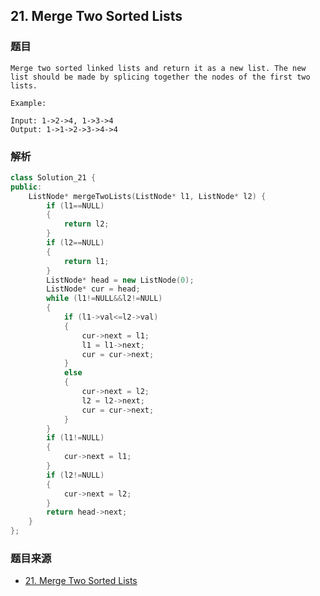 
## 21. Merge Two Sorted Lists

### 题目

```
Merge two sorted linked lists and return it as a new list. The new list should be made by splicing together the nodes of the first two lists.

Example:

Input: 1->2->4, 1->3->4
Output: 1->1->2->3->4->4

```

### 解析

```C++
class Solution_21 {
public:
	ListNode* mergeTwoLists(ListNode* l1, ListNode* l2) {
		if (l1==NULL)
		{
			return l2;
		}
		if (l2==NULL)
		{
			return l1;
		}
		ListNode* head = new ListNode(0);
		ListNode* cur = head;
		while (l1!=NULL&&l2!=NULL)
		{
			if (l1->val<=l2->val)
			{
				cur->next = l1;
				l1 = l1->next;
				cur = cur->next;
			}
			else
			{
				cur->next = l2;
				l2 = l2->next;
				cur = cur->next;
			}
		}
		if (l1!=NULL)
		{
			cur->next = l1;
		}
		if (l2!=NULL)
		{
			cur->next = l2;
		}
		return head->next;
	}
};
```

### 题目来源

- [21. Merge Two Sorted Lists](https://leetcode.com/problems/merge-two-sorted-lists/solution/)
